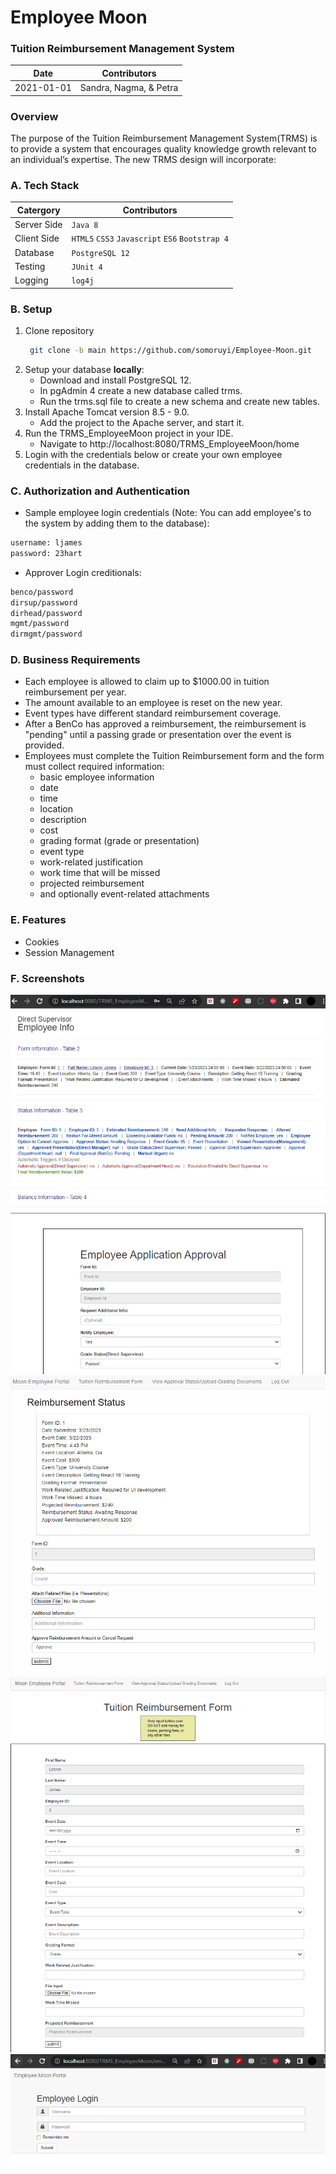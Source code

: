 # Employee Moon 
### Tuition Reimbursement Management System
| Date       | Contributors           |
|------------|------------------------|
| 2021-01-01 | Sandra, Nagma, & Petra |

### Overview
The purpose of the Tuition Reimbursement Management System(TRMS) is to provide a system that encourages quality knowledge growth relevant to an individual’s expertise. The
new TRMS design will incorporate:


### A. Tech Stack

| Catergory     | Contributors                                        |
|---------------|-----------------------------------------------------|
| Server Side   | `Java 8`                                            | 
| Client Side   | `HTML5`  `CSS3`  `Javascript`  `ES6`  `Bootstrap 4` | 
| Database      | `PostgreSQL 12`                                     |   
| Testing       | `JUnit 4`                                           | 
| Logging       | `log4j`                                             |

### B. Setup
1. Clone repository
    ```bash
     git clone -b main https://github.com/somoruyi/Employee-Moon.git
    ```
2. Setup your database **locally**:
   - Download and install PostgreSQL 12.
   - In pgAdmin 4 create a new database called trms.
   - Run the trms.sql file to create a new schema and create new tables.
3. Install Apache Tomcat version 8.5 - 9.0. 
   - Add the project to the Apache server, and start it.
4. Run the TRMS_EmployeeMoon project in your IDE. 
   - Navigate to http://localhost:8080/TRMS_EmployeeMoon/home
5. Login with the credentials below or create your own employee credentials in the database.

### C. Authorization and Authentication
    

- Sample employee login credentials (Note: You can add employee's to the system by adding them to the database):
```sh
username: ljames
password: 23hart
```
- Approver Login creditionals:
```sh
benco/password
dirsup/password
dirhead/password
mgmt/password
dirmgmt/password
```

### D. Business Requirements
- Each employee is allowed to claim up to $1000.00 in tuition reimbursement per year.
- The amount available to an employee is reset on the new year.
- Event types have different standard reimbursement coverage.
- After a BenCo has approved a reimbursement, the reimbursement is "pending" until a passing grade or presentation over the event is provided.
- Employees must complete the Tuition Reimbursement form and the form must collect required information: 
  - basic employee information
  - date
  - time
  - location
  - description
  - cost
  - grading format (grade or presentation)
  - event type
  - work-related justification
  - work time that will be missed
  - projected reimbursement
  - and optionally event-related attachments

### E. Features
- Cookies
- Session Management

### F. Screenshots
<div style="text-align: center;">
    <img src="image_1.PNG"> <br />
    <img src="image_2.PNG"> <br />
    <img src="image_3.PNG"> <br />
    <img src="image_4.PNG"> <br />
</div>

